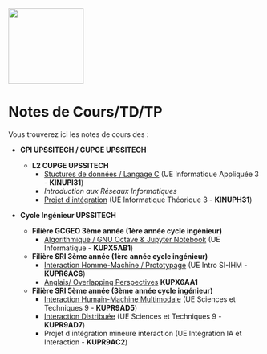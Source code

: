 <img src="https://github.com/truillet/upssitech/blob/master/logo_upssitech.png" width=150>

# Notes de Cours/TD/TP
Vous trouverez ici les notes de cours des :

* **CPI UPSSITECH / CUPGE UPSSITECH**
  * **L2 CUPGE UPSSITECH** 
     * [Stuctures de données / Langage C](https://github.com/truillet/upssitech/tree/master/CUPGE/L2/SDD) (UE Informatique Appliquée 3 - **KINUPI31**)
     * *Introduction aux Réseaux Informatiques*
     * [Projet d'intégration](https://github.com/truillet/upssitech/tree/master/CUPGE/L2/Projet) (UE Informatique Théorique 3 - **KINUPH31**)
 
* **Cycle Ingénieur UPSSITECH** 
   * **Filière GCGEO 3ème année (1ère année cycle ingénieur)**
     * [Algorithmique / GNU Octave & Jupyter Notebook](https://github.com/truillet/upssitech/tree/master/GCGEO/1A) (UE Informatique - **KUPX5AB1**)
   * **Filière SRI 3ème année (1ère année cycle ingénieur)**
     * [Interaction Homme-Machine / Prototypage](https://github.com/truillet/upssitech/blob/master/SRI/1A/README.md)  (UE Intro SI-IHM - **KUPR6AC6**)
     * [Anglais/ Overlapping Perspectives](https://github.com/truillet/upssitech/tree/master/SRI/1A/HMI_Perspectives) **KUPX6AA1**
   * **Filière SRI 5ème année (3ème année cycle ingénieur)**
     * [Interaction Humain-Machine Multimodale](https://github.com/truillet/upssitech/blob/master/SRI/3A/IHM/README.md) (UE Sciences et Techniques 9 - **KUPR9AD5**)
     * [Interaction Distribuée](https://github.com/truillet/upssitech/tree/master/SRI/3A/ID) (UE Sciences et Techniques 9 - **KUPR9AD7**)
     * Projet d'intégration mineure interaction (UE Intégration IA et Interaction - **KUPR9AC2**)
